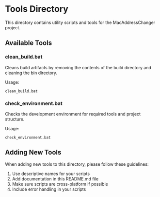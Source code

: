 # Tools Directory

This directory contains utility scripts and tools for the MacAddressChanger project.

## Available Tools

### clean_build.bat
Cleans build artifacts by removing the contents of the build directory and cleaning the bin directory.

Usage:
```
clean_build.bat
```

### check_environment.bat
Checks the development environment for required tools and project structure.

Usage:
```
check_environment.bat
```

## Adding New Tools

When adding new tools to this directory, please follow these guidelines:

1. Use descriptive names for your scripts
2. Add documentation in this README.md file
3. Make sure scripts are cross-platform if possible
4. Include error handling in your scripts
